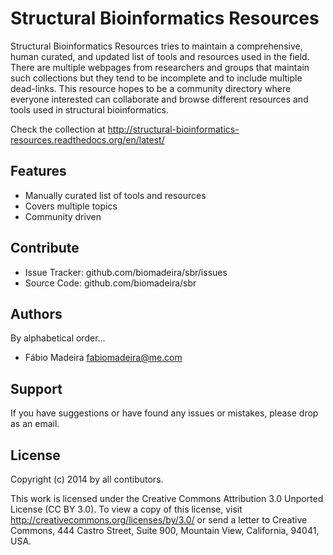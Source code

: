 Structural Bioinformatics Resources
===================================

Structural Bioinformatics Resources tries to maintain a comprehensive, human curated, and updated list of tools and resources used in the field.
There are multiple webpages from researchers and groups that maintain such collections but they tend to be incomplete and to include multiple dead-links.
This resource hopes to be a community directory where everyone interested can collaborate and browse different resources and tools used in structural bioinformatics. 

Check the collection at http://structural-bioinformatics-resources.readthedocs.org/en/latest/

Features
--------

- Manually curated list of tools and resources
- Covers multiple topics
- Community driven


Contribute
----------

- Issue Tracker: github.com/biomadeira/sbr/issues
- Source Code: github.com/biomadeira/sbr


Authors
-------

By alphabetical order...

* Fábio Madeira <fabiomadeira@me.com>


Support
-------

If you have suggestions or have found any issues or mistakes, please drop as an email.


License
-------

Copyright (c) 2014 by all contibutors.

This work is licensed under the Creative Commons Attribution 3.0 Unported
License (CC BY 3.0). To view a copy of this license, visit
http://creativecommons.org/licenses/by/3.0/ or send a letter to Creative
Commons, 444 Castro Street, Suite 900, Mountain View, California, 94041, USA.
